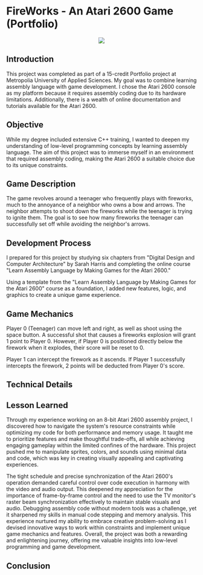 # FireWorks - An Atari 2600 Game (Portfolio)


<p align="center">
    <img src="./Portfolio/gif_demo.png">
</p>


## Introduction
This project was completed as part of a 15-credit Portfolio project at Metropolia University of Applied Sciences. My goal was to combine learning assembly language with game development. I chose the Atari 2600 console as my platform because it requires assembly coding due to its hardware limitations. Additionally, there is a wealth of online documentation and tutorials available for the Atari 2600.


## Objective
While my degree included extensive C++ training, I wanted to deepen my understanding of low-level programming concepts by learning assembly language. The aim of this project was to immerse myself in an environment that required assembly coding, making the Atari 2600 a suitable choice due to its unique constraints.


## Game Description
The game revolves around a teenager who frequently plays with fireworks, much to the annoyance of a neighbor who owns a bow and arrows. The neighbor attempts to shoot down the fireworks while the teenager is trying to ignite them. The goal is to see how many fireworks the teenager can successfully set off while avoiding the neighbor's arrows.

## Development Process
I prepared for this project by studying six chapters from "Digital Design and Computer Architecture" by Sarah Harris and completing the online course "Learn Assembly Language by Making Games for the Atari 2600."

Using a template from the "Learn Assembly Language by Making Games for the Atari 2600" course as a foundation, I added new features, logic, and graphics to create a unique game experience.

## Game Mechanics
Player 0 (Teenager) can move left and right, as well as shoot using the space button. A successful shot that causes a fireworks explosion will grant 1 point to Player 0. However, if Player 0 is positioned directly below the firework when it explodes, their score will be reset to 0.

Player 1 can intercept the firework as it ascends. If Player 1 successfully intercepts the firework, 2 points will be deducted from Player 0's score.

## Technical Details

## Lesson Learned
Through my experience working on an 8-bit Atari 2600 assembly project, I discovered how to navigate the system's resource constraints while optimizing my code for both performance and memory usage. It taught me to prioritize features and make thoughtful trade-offs, all while achieving engaging gameplay within the limited confines of the hardware. This project pushed me to manipulate sprites, colors, and sounds using minimal data and code, which was key in creating visually appealing and captivating experiences.

The tight schedule and precise synchronization of the Atari 2600's operation demanded careful control over code execution in harmony with the video and audio output. This deepened my appreciation for the importance of frame-by-frame control and the need to use the TV monitor's raster beam synchronization effectively to maintain stable visuals and audio. Debugging assembly code without modern tools was a challenge, yet it sharpened my skills in manual code stepping and memory analysis. This experience nurtured my ability to embrace creative problem-solving as I devised innovative ways to work within constraints and implement unique game mechanics and features. Overall, the project was both a rewarding and enlightening journey, offering me valuable insights into low-level programming and game development.

## Conclusion

